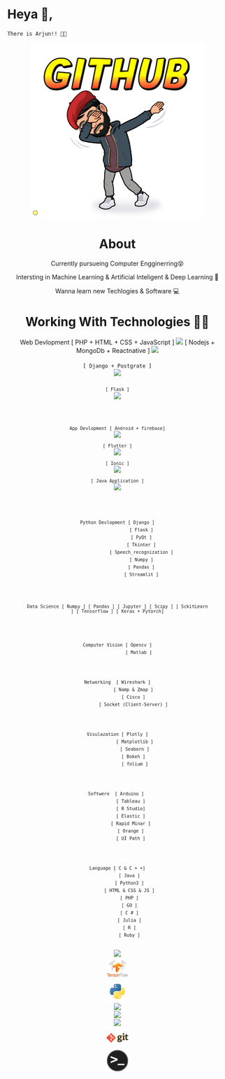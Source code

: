 # Heya 🤙, 
    There is Arjun!! 🤞✨
 

<center><a href="https://github.com/Arjunvankani">
  <img src="https://github.com/Arjunvankani/README.md/blob/main/github.png" />
</a><center>

# About

Currently pursueing Computer Engginerring😵

Intersting in Machine Learning & Artificial Inteligent & Deep Learning 😬

Wanna learn new Techlogies & Software 💻
<br/>
# Working With Technologies 🤩🤩


Web Devlopment [ PHP + HTML + CSS + JavaScript ]  <code><img height="50" src="https://th.bing.com/th/id/OIP.or1t4tPIFfsZQ1oIA3iOjQHaD_?w=311&h=180&c=7&o=5&dpr=1.25&pid=1.7"></code> 
               [ Nodejs + MongoDb + Reactnative ] <code><img height="50" src="https://th.bing.com/th/id/OIP.-_JN8MPndFy7Wksb90Rc_AHaDA?w=331&h=142&c=7&o=5&dpr=1.25&pid=1.7">  
               [ Django + Postgrate ]  <code><img height="50" src="https://th.bing.com/th/id/OIP.ziuuAnxEdU6xC-xNGRwgYQHaHa?w=166&h=180&c=7&o=5&dpr=1.25&pid=1.7">                          
               [ Flask ]          <code><img height="50" src="https://cdn.jsdelivr.net/npm/simple-icons@3.4.0/icons/flask.svg"></code>
<br/>               
               
App Devlopment [ Android + firebase]  <code><img height="50" src="https://th.bing.com/th/id/OIP.0Ynwz8D5FsZg63J-K7GnWgHaEF?w=320&h=180&c=7&o=5&dpr=1.25&pid=1.7"></code>  
               [ Flutter ]          <code><img height="50" src=" https://th.bing.com/th/id/OIP.5tTorUuSGvz4DNJRWFJQWwHaHa?w=168&h=180&c=7&o=5&dpr=1.25&pid=1.7"></code>   
               [ Ionic ]               <code><img height="50" src=" https://th.bing.com/th/id/OIP.0PjZqpuO0F3ZQYh88bv_cwHaEK?w=313&h=180&c=7&o=5&dpr=1.25&pid=1.7"></code>     
               [ Java Application ]    <code><img height="50" src=" https://th.bing.com/th/id/OIP.NW8R5L_LgTgs8uNN7AypMgHaFj?w=224&h=180&c=7&o=5&dpr=1.25&pid=1.7"></code>   
               
<br/>               
Python Devlopment [ Django ]
                  [ Flask ]
                  [ PyQt ]
                  [ Tkinter ]
                  [ Speech_recognization ]
                  [ Numpy ]
                  [ Pandas ]
                  [ Streamlit ]
<br/>

Data Science [ Numpy ]
             [ Pandas ]
             [ Jupyter ]
             [ Scipy ]
             [ SckitLearn ]
             [ Tensorflow ]
             [ Keras + Pytorch]
         
<br/>         
Computer Vision [ Opencv ]
                [ Matlab ]

<br/>
Networking  [ Wireshark ]
            [ Namp & Zmap ]
            [ Cisco ]
            [ Socket (Client-Server) ]
         
<br/>         
Visulazation [ Plotly ]
             [ Matplotlib ]
             [ Seaborn ]
             [ Bokeh ] 
             [ folium ]
         
<br/>         
Softwere  [ Arduino ] 
          [ Tableau ]
          [ R Studio]
          [ Elastic ]
          [ Rapid Minar ]
          [ Orange ]
          [ UI Path ]
        
<br/>        
Language [ C & C + +]
         [ Java ]
         [ Python3 ]
         [ HTML & CSS & JS ]
         [ PHP ]
         [ GO ]
         [ C # ]
         [ Julia ]
         [ R ]
         [ Ruby ]
         
<code><img height="50" src="https://pytorch.org/assets/images/pytorch-logo.png"></code>
<code><img height="50" src="https://raw.githubusercontent.com/github/explore/80688e429a7d4ef2fca1e82350fe8e3517d3494d/topics/tensorflow/tensorflow.png"></code>
<code><img height="50" src="https://raw.githubusercontent.com/github/explore/80688e429a7d4ef2fca1e82350fe8e3517d3494d/topics/python/python.png"></code>
<code><img height="50" src="https://cdn.jsdelivr.net/npm/simple-icons@3.4.0/icons/jupyter.svg"></code>
<code><img height="50" src="https://cdn.jsdelivr.net/npm/simple-icons@3.4.0/icons/heroku.svg"></code>
<code><img height="50" src="https://cdn.jsdelivr.net/npm/simple-icons@3.4.0/icons/flask.svg"></code>
<code><img height="50" src="https://raw.githubusercontent.com/github/explore/80688e429a7d4ef2fca1e82350fe8e3517d3494d/topics/git/git.png"></code>
<code><img height="50" src="https://raw.githubusercontent.com/github/explore/80688e429a7d4ef2fca1e82350fe8e3517d3494d/topics/terminal/terminal.png"></code>
